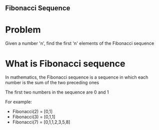 ## Fibonacci Sequence

# Problem

Given a number 'n', find the first 'n' elements of the Fibonacci sequence

# What is Fibonacci sequence

In mathematics, the Fibonacci sequence is a sequence in which each number is the sum of the two preceding ones

The first two numbers in the sequence are 0 and 1

For example:

- Fibonacci(2) = [0,1]
- Fibonacci(3) = [0,1,1]
- Fibonacci(7) = [0,1,1,2,3,5,8]
